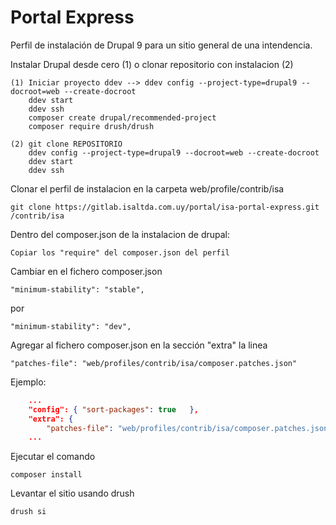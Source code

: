 # Portal Express
Perfil de instalación de Drupal 9 para un sitio general de una intendencia.

Instalar Drupal desde cero (1) o clonar repositorio con instalacion (2)

	(1) Iniciar proyecto ddev --> ddev config --project-type=drupal9 --docroot=web --create-docroot
		ddev start
		ddev ssh
		composer create drupal/recommended-project
		composer require drush/drush

	(2) git clone REPOSITORIO
		ddev config --project-type=drupal9 --docroot=web --create-docroot
		ddev start
		ddev ssh

Clonar el perfil de instalacion en la carpeta web/profile/contrib/isa

	git clone https://gitlab.isaltda.com.uy/portal/isa-portal-express.git /contrib/isa

Dentro del composer.json de la instalacion de drupal:

	Copiar los "require" del composer.json del perfil

Cambiar en el fichero composer.json
	
	"minimum-stability": "stable",
por

	"minimum-stability": "dev",


Agregar al fichero composer.json en la sección "extra" la linea
	
    "patches-file": "web/profiles/contrib/isa/composer.patches.json"

Ejemplo:
```json
	...
	"config": {	"sort-packages": true	},
	"extra": {
		"patches-file": "web/profiles/contrib/isa/composer.patches.json",
	...
```
 Ejecutar el comando

	composer install

 Levantar el sitio usando drush

	drush si




